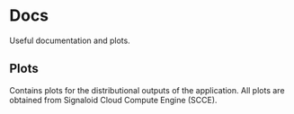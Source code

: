 # Docs
Useful documentation and plots.

## Plots
Contains plots for the distributional outputs of the application. All plots are obtained from Signaloid Cloud Compute Engine (SCCE).
